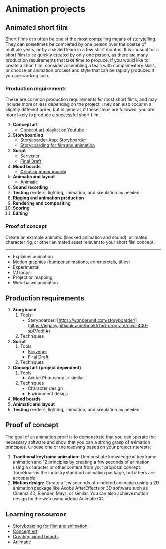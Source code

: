 # Animation projects

## Animated short film

Short films can often be one of the most compelling means of storytelling. They can sometimes be completed by one person over the course of multiple years, or by a skilled team in a few short months. It is unusual for a short film to be quickly created by only one person, as there are many production requirements that take time to produce. If you would like to create a short film, consider assembling a team with complimentary skills, or choose an animation process and style that can be rapidly produced if you are working solo.

### Production requirements

These are common production requirements for most short films, and may include more or less depending on the project. They can also occur in a slightly different order, but in general, if these steps are followed, you are more likely to produce a successful short film.

1. **Concept art**
   - [Concept art playlist on Youtube](https://www.youtube.com/playlist?list=PLMgH0Xj7qSJe6XXj--j_1QyJoztbbq45Z)
2. **Storyboarding**
   - Storyboarder App: [Storyboarder](https://wonderunit.com/storyboarder/)
   - [Storyboarding for film and animation](https://www.youtube.com/watch?v=RQsvhq28sOI)
3. **Script**
   - [Scrivener](https://www.literatureandlatte.com/scrivener/overview)
   - [Final Draft](https://www.finaldraft.com/)
4. **Mood boards**
   - [Creating mood boards](https://www.lynda.com/Design-Color-tutorials/Developing-Mood-Board/141129-2.html?org=psu.edu)
5. **Animatic and layout**
   - [Animatic](https://www.lynda.com/Animation-tutorials/Animatics-layouts/466191/511830-4.html?org=psu.edu)
6. **Sound recording**
7. **Testing** renders, lighting, animation, and simulation as needed
8. **Rigging and animation production**
9. **Rendering and compositing**
10. **Scoring**
11. **Editing**

### Proof of concept

Create an example animatic \(blocked animation and sound\), animated character rig, or other animated asset relevant to your short film concept.

---

* Explainer animation
* Motion graphics \(bumper animations, commercials, titles\)
* Experimental
* VJ loops
* Projection mapping
* Web-based animation

## Production requirements

1. **Storyboard**
   1. Tools:
      - Storyboarder: [https://wonderunit.com/storyboarder/](https://legacy.gitbook.com/book/dmd-program/dmd-400-sp17/edit#)
   2. Techniques
2. **Script**
   1. Tools
      - [Scrivener](https://www.literatureandlatte.com/scrivener/overview)
      - [Final Draft](https://www.finaldraft.com/)
   2. Techniques
3. **Concept art** **\(project dependent\)**
   1. Tools
      - Adobe Photoshop or similar
   2. Techniques
      - Character design
      - Environment design
4. **Mood boards**
5. **Animatic and layout**
6. **Testing** renders, lighting, animation, and simulation as needed

## Proof of concept

The goal of an animation proof is to demonstrate that you can operate the necessary software and show that you can a strong grasp of animation principles. Choose one of the following based on your project interests:

1. **Traditional keyframe animation:** Demonstrate knowledge of keyframe animation and 12 principles by creating a few seconds of animation using a character or other content from your proposal concept. ToonBoom is the industry standard animation package, but others are acceptable.
2. **Motion design:** Create a few seconds of rendered animation using a 2D animation package like Adobe AfterEffects or 3D software such as Cinema 4D, Blender, Maya, or similar. You can also achieve motion design for the web using Adobe Animate CC.

## Learning resources

- [Storyboarding for film and animation](https://www.youtube.com/watch?v=RQsvhq28sOI)
- [Concept Art](https://www.youtube.com/playlist?list=PLMgH0Xj7qSJe6XXj--j_1QyJoztbbq45Z)
- [Creating mood boards](https://www.lynda.com/Design-Color-tutorials/Developing-Mood-Board/141129-2.html?org=psu.edu)
- [Animatic](https://www.lynda.com/Animation-tutorials/Animatics-layouts/466191/511830-4.html?org=psu.edu)

